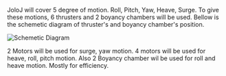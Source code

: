 JoloJ will cover 5 degree of motion. Roll, Pitch, Yaw, Heave, Surge. To give these motions, 6 thrusters and 2 boyancy chambers will be used. Bellow is the schemetic diagram of thruster's and boyancy chamber's position.

![Schemetic Diagram](http://i.imgur.com/CuEQVbF.jpg)

2 Motors will be used for surge, yaw motion. 4 motors will be used for heave, roll, pitch motion. Also 2 Boyancy chamber wil be used for roll and heave motion. Mostly for efficiency.
